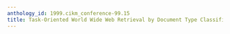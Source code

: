 ```yaml
---
anthology_id: 1999.cikm_conference-99.15
title: Task-Oriented World Wide Web Retrieval by Document Type Classification
---
```

